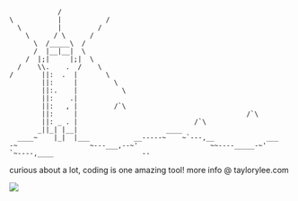 ```
            /
\           |           /
  \         |         /
    \      / \      /
      \  /_____\  /
      /  |__|__|  \
    /  |;|     |;|  \
  /    \\.    .  /    \
/       ||:  .  |       \
        ||:     |         \
        ||:.    |           \
        ||:    .|
        ||:   , |         /`\
        ||:     |                                          /`\
        ||: _ . |                             /`\
       _||_| |__|                      ____
  ____~    |_|  |___           __-----~    ~`---,__             ___
-~                  ~---___,--~'                  ~~----_____-~'
`~----,____                      -- 
```
curious about a lot, coding is one amazing tool! more info @ taylorylee.com

![](https://komarev.com/ghpvc/?username=taylorylee&color=9DBF9E)
